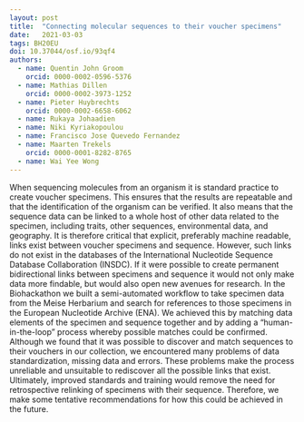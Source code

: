 ```yaml
---
layout: post
title:  "Connecting molecular sequences to their voucher specimens"
date:   2021-03-03
tags: BH20EU
doi: 10.37044/osf.io/93qf4
authors:
  - name: Quentin John Groom
    orcid: 0000-0002-0596-5376
  - name: Mathias Dillen
    orcid: 0000-0002-3973-1252
  - name: Pieter Huybrechts
    orcid: 0000-0002-6658-6062
  - name: Rukaya Johaadien
  - name: Niki Kyriakopoulou
  - name: Francisco Jose Quevedo Fernandez
  - name: Maarten Trekels
    orcid: 0000-0001-8282-8765
  - name: Wai Yee Wong
---
```


When sequencing molecules from an organism it is standard practice to create voucher specimens. This ensures that the results are repeatable and that the identification of the organism can be verified. It also means that the sequence data can be linked to a whole host of other data related to the specimen, including traits, other sequences, environmental data, and geography. It is therefore critical that explicit, preferably machine readable, links exist between voucher specimens and sequence. However, such links do not exist in the databases of the International Nucleotide Sequence Database Collaboration (INSDC). If it were possible to create permanent bidirectional links between specimens and sequence it would not only make data more findable, but would also open new avenues for research. In the Biohackathon we built a semi-automated workflow to take specimen data from the Meise Herbarium and search for references to those specimens in the European Nucleotide Archive (ENA). We achieved this by matching data elements of the specimen and sequence together and by adding a “human-in-the-loop” process whereby possible matches could be confirmed. Although we found that it was possible to discover and match sequences to their vouchers in our collection, we encountered many problems of data standardization, missing data and errors. These problems make the process unreliable and unsuitable to rediscover all the possible links that exist. Ultimately, improved standards and training would remove the need for retrospective relinking of specimens with their sequence. Therefore, we make some tentative recommendations for how this could be achieved in the future.

